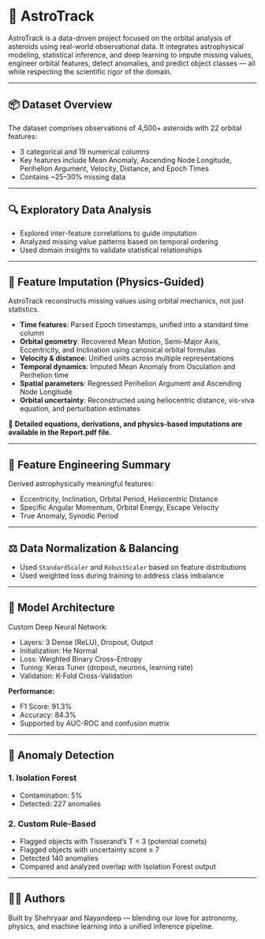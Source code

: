 # 🚀 AstroTrack

AstroTrack is a data-driven project focused on the orbital analysis of asteroids using real-world observational data. It integrates astrophysical modeling, statistical inference, and deep learning to impute missing values, engineer orbital features, detect anomalies, and predict object classes — all while respecting the scientific rigor of the domain.

---

## 📦 Dataset Overview

The dataset comprises observations of 4,500+ asteroids with 22 orbital features:

- 3 categorical and 19 numerical columns
- Key features include Mean Anomaly, Ascending Node Longitude, Perihelion Argument, Velocity, Distance, and Epoch Times
- Contains ~25–30% missing data

---

## 🔍 Exploratory Data Analysis

- Explored inter-feature correlations to guide imputation
- Analyzed missing value patterns based on temporal ordering
- Used domain insights to validate statistical relationships

---

## 🧮 Feature Imputation (Physics-Guided)

AstroTrack reconstructs missing values using orbital mechanics, not just statistics.

- **Time features**: Parsed Epoch timestamps, unified into a standard time column
- **Orbital geometry**: Recovered Mean Motion, Semi-Major Axis, Eccentricity, and Inclination using canonical orbital formulas
- **Velocity & distance**: Unified units across multiple representations
- **Temporal dynamics**: Imputed Mean Anomaly from Osculation and Perihelion time
- **Spatial parameters**: Regressed Perihelion Argument and Ascending Node Longitude
- **Orbital uncertainty**: Reconstructed using heliocentric distance, vis-viva equation, and perturbation estimates

📄 **Detailed equations, derivations, and physics-based imputations are available in the Report.pdf file.**

---

## 🧰 Feature Engineering Summary

Derived astrophysically meaningful features:

- Eccentricity, Inclination, Orbital Period, Heliocentric Distance
- Specific Angular Momentum, Orbital Energy, Escape Velocity
- True Anomaly, Synodic Period

---

## ⚖️ Data Normalization & Balancing

- Used `StandardScaler` and `RobustScaler` based on feature distributions
- Used weighted loss during training to address class imbalance

---

## 🧠 Model Architecture

Custom Deep Neural Network:

- Layers: 3 Dense (ReLU), Dropout, Output
- Initialization: He Normal
- Loss: Weighted Binary Cross-Entropy
- Tuning: Keras Tuner (dropout, neurons, learning rate)
- Validation: K-Fold Cross-Validation

**Performance:**
- F1 Score: 91.3%
- Accuracy: 84.3%
- Supported by AUC-ROC and confusion matrix

---

## 🧪 Anomaly Detection

### 1. Isolation Forest
- Contamination: 5%
- Detected: 227 anomalies

### 2. Custom Rule-Based
- Flagged objects with Tisserand’s T < 3 (potential comets)
- Flagged objects with uncertainty score ≥ 7
- Detected 140 anomalies
- Compared and analyzed overlap with Isolation Forest output

---

## 👨‍💻 Authors

Built by Shehryaar and Nayandeep — blending our love for astronomy, physics, and machine learning into a unified inference pipeline.
